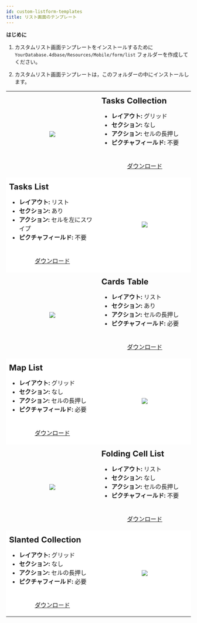 ```yaml
---
id: custom-listform-templates
title: リスト画面のテンプレート
---
```


<div class = "tips"> 

**はじめに**

1. カスタムリスト画面テンプレートをインストールするために `YourDatabase.4dbase/Resources/Mobile/form/list` フォルダーを作成してください。

2. カスタムリスト画面テンプレートは，このフォルダーの中にインストールします。</div> 

<div style="height: auto;">
  <table>
    <col width="50%"> <col width="50%">
<tr>
  <td style="height: auto; vertical-align: middle;text-align: center; border-color: #FFFFFF">
  <img style="max-height: 750px" src="../assets/en/template-formatters/Listform-tasks-collection.gif"/>
  </td>
  <td style="height: auto; vertical-align: middle;border-color: #FFFFFF">
  <h1 style="margin-top: 10px; font-size:22px">Tasks Collection</h1>
  <ul style="font-size:16px">
  <li><strong>レイアウト:</strong> グリッド</li>
  <li><strong>セクション:</strong> なし</li>
  <li><strong>アクション:</strong> セルの長押し</li>
  <li><strong>ピクチャフィールド:</strong> 不要</li></ul>
  <div style="text-align: center; margin-top: 40px;">

<p><a class="button" style="width: 50%" href="../assets/en/template-formatters/ListformTasksCollection.zip">ダウンロード</a></p>

</div>
  </td>
  </tr>
<tr>
  <td style="height: auto; vertical-align: middle;border-color: #FFFFFF;background-color: #FFFFFF">
  <h1 style="margin-top: 10px; font-size:22px">Tasks List</h1>
  <ul style="font-size:16px">
  <li><strong>レイアウト:</strong> リスト</li>
  <li><strong>セクション:</strong> あり</li>
  <li><strong>アクション:</strong> セルを左にスワイプ</li>
  <li><strong>ピクチャフィールド:</strong> 不要</li></ul>
  <div style="text-align: center; margin-top: 40px;">

<p><a class="button" style="width: 50%" href="../assets/en/template-formatters/ListformTasksList.zip">ダウンロード</a></p>

</div>
  </td>
  <td style="height: auto; vertical-align: middle;text-align: center; border-color: #FFFFFF;background-color: #FFFFFF">
  <img style="max-height: 750px" src="../assets/en/template-formatters/Listform-tasks-table.gif"/>
  </td>
  </tr>
<tr>
  <td style="height: auto; vertical-align: middle;text-align: center; border-color: #FFFFFF">
  <img style="max-height: 750px" src="../assets/en/template-formatters/Listform-cards-table.gif"/>
  </td>
  <td style="height: auto; vertical-align: middle;border-color: #FFFFFF">
  <h1 style="margin-top: 10px; font-size:22px">Cards Table</h1>
  <ul style="font-size:16px">
  <li><strong>レイアウト:</strong> リスト</li>
  <li><strong>セクション:</strong> あり</li>
  <li><strong>アクション:</strong> セルの長押し</li>
  <li><strong>ピクチャフィールド:</strong> 必要</li></ul>
  <div style="text-align: center; margin-top: 40px;">

<p><a class="button" style="width: 50%" href="../assets/en/template-formatters/ListformCardsTable.zip">ダウンロード</a></p>

</div>
  </td>
  </tr>
<tr>
  <td style="height: auto; vertical-align: middle;border-color: #FFFFFF;background-color: #FFFFFF">
  <h1 style="margin-top: 10px; font-size:22px">Map List</h1>
  <ul style="font-size:16px">
  <li><strong>レイアウト:</strong> グリッド</li>
  <li><strong>セクション:</strong> なし</li>
  <li><strong>アクション:</strong> セルの長押し</li>
  <li><strong>ピクチャフィールド:</strong> 必要</li></ul>
  <div style="text-align: center; margin-top: 40px;">

<p><a class="button" style="width: 50%" href="../assets/en/template-formatters/ListformMapList.zip">ダウンロード</a></p>

</div>
  </td>
  <td style="height: auto; vertical-align: middle;text-align: center; border-color: #FFFFFF;background-color: #FFFFFF">
  <img style="max-height: 750px" src="../assets/en/template-formatters/Listform-Map.gif"/>
  </td>
  </tr>
<tr>
  <td style="height: auto; vertical-align: middle;text-align: center; border-color: #FFFFFF">
  <img style="max-height: 750px" src="../assets/en/template-formatters/Listform-FoldingCell.gif"/>
  </td>
  <td style="height: auto; vertical-align: middle;border-color: #FFFFFF">
  <h1 style="margin-top: 10px; font-size:22px">Folding Cell List</h1>
  <ul style="font-size:16px">
  <li><strong>レイアウト:</strong> リスト</li>
  <li><strong>セクション:</strong> なし</li>
  <li><strong>アクション:</strong> セルの長押し</li>
  <li><strong>ピクチャフィールド:</strong> 不要</li></ul>
  <div style="text-align: center; margin-top: 40px;">

<p><a class="button" style="width: 50%" href="../assets/en/template-formatters/ListformFoldingCellList.zip">ダウンロード</a></p>

</div>
  </td>
  </tr>
<tr>
  <td style="height: auto; vertical-align: middle;border-color: #FFFFFF;background-color: #FFFFFF">
  <h1 style="margin-top: 10px; font-size:22px">Slanted Collection</h1>
  <ul style="font-size:16px">
  <li><strong>レイアウト:</strong> グリッド</li>
  <li><strong>セクション:</strong> なし</li>
  <li><strong>アクション:</strong> セルの長押し</li>
  <li><strong>ピクチャフィールド:</strong> 必要</li></ul>
  <div style="text-align: center; margin-top: 40px;">

<p><a class="button" style="width: 50%" href="../assets/en/template-formatters/ListformSlantedCollection.zip">ダウンロード</a></p>

</div>
  </td>
  <td style="height: auto; vertical-align: middle;text-align: center; border-color: #FFFFFF;background-color: #FFFFFF">
  <img style="max-height: 750px" src="../assets/en/template-formatters/Listform-slanted-collection.gif"/>
  </td>
  </tr>
  </table>
</div>